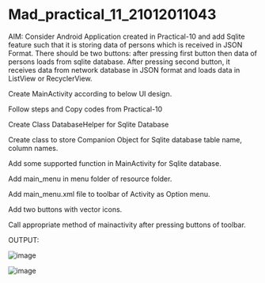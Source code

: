 # Mad_practical_11_21012011043

AIM: Consider Android Application created in Practical-10 and add Sqlite feature such that it is storing data of persons which is received in JSON Format. There should be two buttons: after pressing first button then data of persons loads from sqlite database. After pressing second button, it receives data from network database in JSON format and loads data in ListView or RecyclerView.

Create MainActivity according to below UI design.

Follow steps and Copy codes from Practical-10

Create Class DatabaseHelper for Sqlite Database

Create class to store Companion Object for Sqlite database table name, column names.

 Add some supported function in MainActivity for Sqlite database.

Add main_menu in menu folder of resource folder.

Add main_menu.xml file to toolbar of Activity as Option menu.

Add two buttons with vector icons.

Call appropriate method of mainactivity after pressing buttons of toolbar.

OUTPUT:

![image](https://github.com/LadvaVishal/Mad_practical_11_21012011043/assets/113240232/25693cd4-7c89-4f2a-9e01-6c484735e2f9)

![image](https://github.com/LadvaVishal/Mad_practical_11_21012011043/assets/113240232/d3348a3b-22d8-4270-a9fa-a7ac13ccb327)

